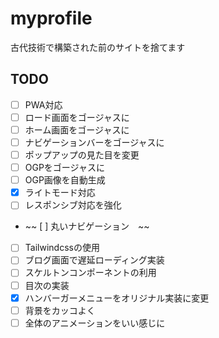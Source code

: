 # myprofile
古代技術で構築された前のサイトを捨てます

## TODO
- [ ] PWA対応
- [ ] ロード画面をゴージャスに
- [ ] ホーム画面をゴージャスに
- [ ] ナビゲーションバーをゴージャスに
- [ ] ポップアップの見た目を変更
- [ ] OGPをゴージャスに
- [ ] OGP画像を自動生成
- [x] ライトモード対応
- [ ] レスポンシブ対応を強化
- ~~ [ ] 丸いナビゲーション　~~
- [ ] Tailwindcssの使用
- [ ] ブログ画面で遅延ローディング実装
- [ ] スケルトンコンポーネントの利用
- [ ] 目次の実装
- [x] ハンバーガーメニューをオリジナル実装に変更
- [ ] 背景をカッコよく
- [ ] 全体のアニメーションをいい感じに